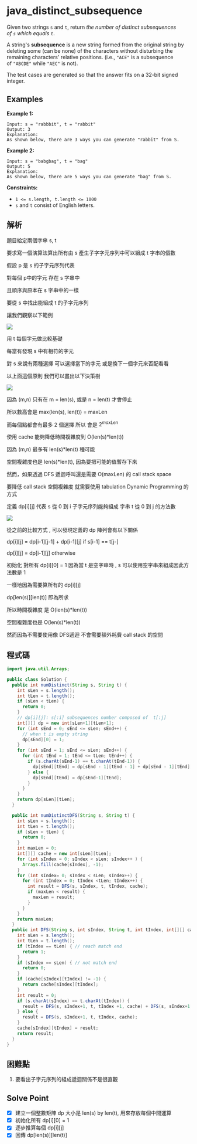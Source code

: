 # java_distinct_subsequence

Given two strings `s` and `t`, return *the number of distinct subsequences of `s` which equals `t`*.

A string's **subsequence** is a new string formed from the original string by deleting some (can be none) of the characters without disturbing the remaining characters' relative positions. (i.e., `"ACE"` is a subsequence of `"ABCDE"` while `"AEC"` is not).

The test cases are generated so that the answer fits on a 32-bit signed integer.

## Examples

**Example 1:**

```
Input: s = "rabbbit", t = "rabbit"
Output: 3
Explanation:
As shown below, there are 3 ways you can generate "rabbit" from S.
```

**Example 2:**

```
Input: s = "babgbag", t = "bag"
Output: 5
Explanation:
As shown below, there are 5 ways you can generate "bag" from S.

```

**Constraints:**

- `1 <= s.length, t.length <= 1000`
- `s` and `t` consist of English letters.

## 解析

題目給定兩個字串 s, t

要求寫一個演算法算出所有由 s 產生子字字元序列中可以組成 t 字串的個數

假設 p 是 s 的子字元序列代表

對每個 p中的字元 存在 s 字串中

且順序與原本在 s 字串中的一樣

要從 s 中找出能組成 t 的子字元序列

讓我們觀察以下範例

![](https://i.imgur.com/bSwNQNM.png)

用 t 每個字元做比較基礎

每當有發現 s 中有相符的字元

對 s 來說有兩種選擇 可以選擇當下的字元 或是換下一個字元來否配看看

以上面這個原則 我們可以畫出以下決策樹

![](https://i.imgur.com/6JHkpTa.png)

因為 (m,n) 只有在 m = len(s), 或是 n = len(t) 才會停止

所以數高會是 max(len(s), len(t)) = maxLen 

而每個點都會有最多 2 個選擇 所以 會是 $2^{maxLen}$

使用 cache 能夠降低時間複雜度到 O(len(s)*len(t))

因為 (m,n) 最多有 len(s)*len(t) 種可能

空間複雜度也是 len(s)*len(t), 因為要把可能的值暫存下來

然而，如果透過 DFS 遞迴呼叫還是需要 O(maxLen) 的 call stack space

要降低 call stack 空間複雜度 就需要使用 tabulation Dynamic Programming 的方式

 定義 dp[i][j] 代表 s 從 0 到 i 子字元序列能夠組成 字串 t 從 0 到 j 的方法數

![](https://i.imgur.com/clpiJkr.png)

從之前的比較方式 , 可以發現定義的 dp 陣列會有以下關係

dp[i][j] = dp[i-1][j-1] + dp[i-1][j]   if s[i-1] == t[j-]

dp[i][j] = dp[i-1][j]                       otherwise

初始化 對所有 dp[i][0] = 1 因為當 t 是空字串時 , s 可以使用空字串來組成因此方法數是 1

一樣地因為需要算所有的 dp[i][j]

dp[len(s)][len(t)] 即為所求

所以時間複雜度 是 O(len(s)*len(t)) 

空間複雜度也是 O(len(s)*len(t))

然而因為不需要使用像 DFS遞迴  不會需要額外耗費 call stack 的空間

## 程式碼
```java
import java.util.Arrays;

public class Solution {
  public int numDistinct(String s, String t) {
    int sLen = s.length();
    int tLen = t.length();
    if (sLen < tLen) {
      return 0;
    }
    // dp[i][j]: s[:i] subsequences number composed of  t[:j]
    int[][] dp = new int[sLen+1][tLen+1];
    for (int sEnd = 0; sEnd <= sLen; sEnd++) {
      // when t is empty string
      dp[sEnd][0] = 1;
    }
    for (int sEnd = 1; sEnd <= sLen; sEnd++) {
      for (int tEnd = 1; tEnd <= tLen; tEnd++) {
        if (s.charAt(sEnd-1) == t.charAt(tEnd-1)) {
          dp[sEnd][tEnd] = dp[sEnd - 1][tEnd - 1] + dp[sEnd - 1][tEnd];
        } else {
          dp[sEnd][tEnd] = dp[sEnd-1][tEnd];
        }
      }
    }
    return dp[sLen][tLen];
  }

  public int numDistinctDFS(String s, String t) {
    int sLen = s.length();
    int tLen = t.length();
    if (sLen < tLen) {
      return 0;
    }
    int maxLen = 0;
    int[][] cache = new int[sLen][tLen];
    for (int sIndex = 0; sIndex < sLen; sIndex++ ) {
      Arrays.fill(cache[sIndex], -1);
    }
    for (int sIndex= 0; sIndex < sLen; sIndex++) {
      for (int tIndex = 0; tIndex <tLen; tIndex++) {
        int result = DFS(s, sIndex, t, tIndex, cache);
        if (maxLen < result) {
          maxLen = result;
        }
      }
    }
    return maxLen;
  }
  public int DFS(String s, int sIndex, String t, int tIndex, int[][] cache) {
    int sLen = s.length();
    int tLen = t.length();
    if (tIndex == tLen) { // reach match end
      return 1;
    }
    if (sIndex == sLen) { // not match end
      return 0;
    }
    if (cache[sIndex][tIndex] != -1) {
      return cache[sIndex][tIndex];
    }
    int result = 0;
    if (s.charAt(sIndex) == t.charAt(tIndex)) {
      result = DFS(s, sIndex+1, t, tIndex +1, cache) + DFS(s, sIndex+1, t, tIndex, cache);
    } else {
      result = DFS(s, sIndex+1, t, tIndex, cache);
    }
    cache[sIndex][tIndex] = result;
    return result;
  }
}
```
## 困難點

1. 要看出子字元序列的組成遞迴關係不是很直觀

## Solve Point

- [x]  建立一個整數矩陣 dp 大小是 len(s) by len(t), 用來存放每個中間運算
- [x]  初始化所有 dp[i][0] = 1
- [x]  逐步推算每個 dp[i][j]
- [x]  回傳 dp[len(s)][len(t)]
